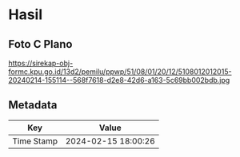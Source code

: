 # Hasil

## Foto C Plano

https://sirekap-obj-formc.kpu.go.id/13d2/pemilu/ppwp/51/08/01/20/12/5108012012015-20240214-155114--568f7618-d2e8-42d6-a163-5c69bb002bdb.jpg


## Metadata

| Key        | Value               |
| ---------- | ------------------- |
| Time Stamp | 2024-02-15 18:00:26 |



